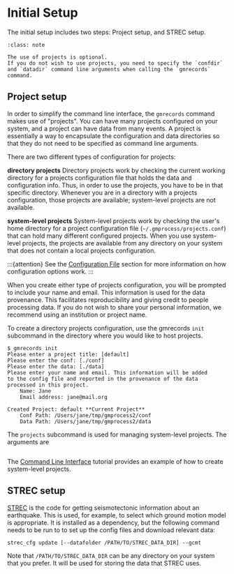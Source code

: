 # Initial Setup

The initial setup includes two steps: Project setup, and STREC setup.

```{admonition} New in version 2.1
:class: note

The use of projects is optional.
If you do not wish to use projects, you need to specify the `confdir` and `datadir` command line arguments when calling the `gmrecords` command.
```

## Project setup

In order to simplify the command line interface, the `gmrecords` command makes use of "projects".
You can have many projects configured on your system, and a project can have data from many events.
A project is essentially a way to encapsulate the configuration and data directories so that they do not need to be specified as command line arguments.

There are two different types of configuration for projects:

**directory projects**
  Directory projects work by checking the current working directory for a projects configuration file that holds the data and configuration info.
  Thus, in order to use the projects, you have to be in that specific directory.
  Whenever you are in a directory with a projects configuration, those projects are available; system-level projects are not available.

**system-level projects**
  System-level projects work by checking the user's home directory for a project configuration file (`~/.gmprocess/projects.conf`) that can hold many different configured projects.
  When you use system-level projects, the projects are available from any directory on your system that does not contain a local projects configuration.

:::{attention}
See the [Configuration File](../manual/config_file) section for more information on how configuration options work.
:::

When you create either type of projects configuration, you will be prompted to include your name and email.
This information is used for the data provenance.
This facilitates reproducibility and giving credit to people processing data.
If you do not wish to share your personal information, we recommend using an institution or project name.

To create a directory projects configuration, use the gmrecords `init` subcommand in the directory where you would like to host projects.

```{code-block}
$ gmrecords init
Please enter a project title: [default]
Please enter the conf: [./conf]
Please enter the data: [./data]
Please enter your name and email. This information will be added
to the config file and reported in the provenance of the data
processed in this project.
	Name: Jane
	Email address: jane@mail.org

Created Project: default **Current Project**
	Conf Path: /Users/jane/tmp/gmprocess2/conf
	Data Path: /Users/jane/tmp/gmprocess2/data
```

The `projects` subcommand is used for managing system-level projects.
The arguments are

```{program-output} gmrecords projects -h
```

The [Command Line Interface](../tutorials/cli) tutorial provides an example of how to create system-level projects.

## STREC setup

[STREC](https://code.usgs.gov/ghsc/esi/strec) is the code for getting seismotectonic
information about an earthquake. This is used, for example, to select which ground 
motion model is appropriate. It is installed as a dependency, but the following
command needs to be run to to set up the config files and download relevant data:
```{code-block}
strec_cfg update [--datafolder /PATH/TO/STREC_DATA_DIR] --gcmt
```
Note that `/PATH/TO/STREC_DATA_DIR` can be any directory on your system that you
prefer. It will be used for storing the data that STREC uses.